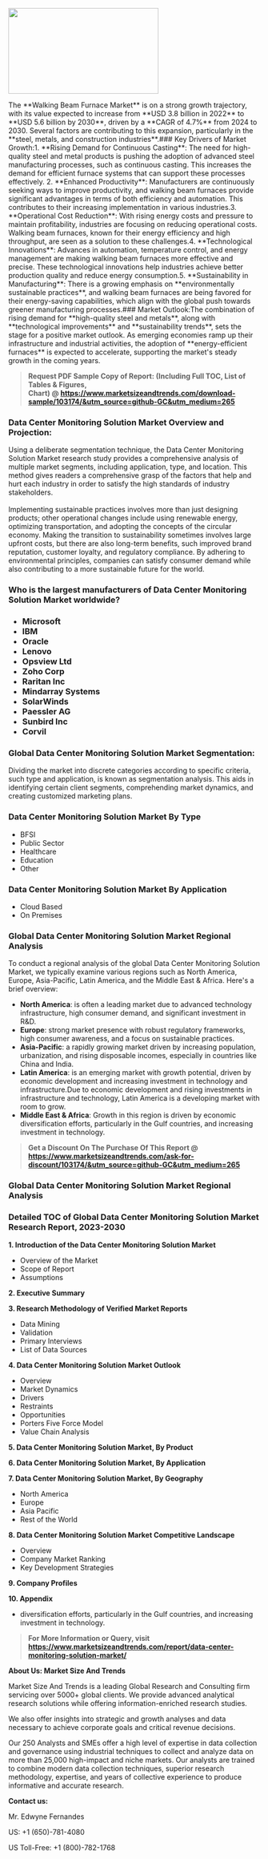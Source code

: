 <p><img class="alignnone size-medium wp-image-20088" src="https://ffe5etoiles.com/wp-content/uploads/2024/12/MST1-300x171.png" alt="" width="300" height="171" /></p>The **Walking Beam Furnace Market** is on a strong growth trajectory, with its value expected to increase from **USD 3.8 billion in 2022** to **USD 5.6 billion by 2030**, driven by a **CAGR of 4.7%** from 2024 to 2030. Several factors are contributing to this expansion, particularly in the **steel, metals, and construction industries**.### Key Drivers of Market Growth:1. **Rising Demand for Continuous Casting**: The need for high-quality steel and metal products is pushing the adoption of advanced steel manufacturing processes, such as continuous casting. This increases the demand for efficient furnace systems that can support these processes effectively. 2. **Enhanced Productivity**: Manufacturers are continuously seeking ways to improve productivity, and walking beam furnaces provide significant advantages in terms of both efficiency and automation. This contributes to their increasing implementation in various industries.3. **Operational Cost Reduction**: With rising energy costs and pressure to maintain profitability, industries are focusing on reducing operational costs. Walking beam furnaces, known for their energy efficiency and high throughput, are seen as a solution to these challenges.4. **Technological Innovations**: Advances in automation, temperature control, and energy management are making walking beam furnaces more effective and precise. These technological innovations help industries achieve better production quality and reduce energy consumption.5. **Sustainability in Manufacturing**: There is a growing emphasis on **environmentally sustainable practices**, and walking beam furnaces are being favored for their energy-saving capabilities, which align with the global push towards greener manufacturing processes.### Market Outlook:The combination of rising demand for **high-quality steel and metals**, along with **technological improvements** and **sustainability trends**, sets the stage for a positive market outlook. As emerging economies ramp up their infrastructure and industrial activities, the adoption of **energy-efficient furnaces** is expected to accelerate, supporting the market's steady growth in the coming years.</p><blockquote id="" class=""><strong>Request PDF Sample Copy of Report: (Including Full TOC, List of Tables &amp; Figures, Chart)&nbsp;@&nbsp;<strong><a href="https://www.marketsizeandtrends.com/download-sample/103174/&utm_source=github-GC&utm_medium=265" target="_blank">https://www.marketsizeandtrends.com/download-sample/103174/&utm_source=github-GC&utm_medium=265</a></strong></strong></blockquote><h3 id="" class="">Data Center Monitoring Solution Market&nbsp;Overview and Projection:</h3><p id="" class="">Using a deliberate segmentation technique, the Data Center Monitoring Solution Market research study provides a comprehensive analysis of multiple market segments, including application, type, and location. This method gives readers a comprehensive grasp of the factors that help and hurt each industry in order to satisfy the high standards of industry stakeholders. <br /> <br />Implementing sustainable practices involves more than just designing products; other operational changes include using renewable energy, optimizing transportation, and adopting the concepts of the circular economy. Making the transition to sustainability sometimes involves large upfront costs, but there are also long-term benefits, such improved brand reputation, customer loyalty, and regulatory compliance. By adhering to environmental principles, companies can satisfy consumer demand while also contributing to a more sustainable future for the world.</p><h3 id="" class="">Who is the largest manufacturers of&nbsp;Data Center Monitoring Solution Market worldwide?</h3><h3 class=""><p><ul><li>Microsoft </li><li> IBM </li><li> Oracle </li><li> Lenovo </li><li> Opsview Ltd </li><li> Zoho Corp </li><li> Raritan Inc </li><li> Mindarray Systems </li><li> SolarWinds </li><li> Paessler AG </li><li> Sunbird Inc </li><li> Corvil</li></ul></p></h3><h3 id="" class="">Global&nbsp;Data Center Monitoring Solution Market Segmentation:</h3><p id="" class="">Dividing the market into discrete categories according to specific criteria, such type and application, is known as segmentation analysis. This aids in identifying certain client segments, comprehending market dynamics, and creating customized marketing plans.</p><h3 id="" class="">Data Center Monitoring Solution Market&nbsp;By Type</h3><p><p><ul><li>BFSI </li><li> Public Sector </li><li> Healthcare </li><li> Education </li><li> Other</p></li></ul></p></p><h3 id="" class="">Data Center Monitoring Solution Market&nbsp;By Application</h3><p class=""><p><ul><li>Cloud Based </li><li> On Premises</li></ul></p></p><h3 id="" class="">Global Data Center Monitoring Solution Market Regional Analysis</h3><p id="" class="">To conduct a regional analysis of the global Data Center Monitoring Solution Market, we typically examine various regions such as North America, Europe, Asia-Pacific, Latin America, and the Middle East &amp; Africa. Here's a brief overview:</p><ul><li><strong>North America</strong>: is often a leading market due to advanced technology infrastructure, high consumer demand, and significant investment in R&amp;D.</li><li><strong>Europe</strong>: strong market presence with robust regulatory frameworks, high consumer awareness, and a focus on sustainable practices.</li><li><strong>Asia-Pacific</strong>: a rapidly growing market driven by increasing population, urbanization, and rising disposable incomes, especially in countries like China and India.</li><li><strong>Latin America</strong>: is an emerging market with growth potential, driven by economic development and increasing investment in technology and infrastructure.Due to economic development and rising investments in infrastructure and technology, Latin America is a developing market with room to grow.</li><li><strong>Middle East &amp; Africa</strong>: Growth in this region is driven by economic diversification efforts, particularly in the Gulf countries, and increasing investment in technology.</li></ul><blockquote id="" class=""><strong>Get a Discount On The Purchase Of This Report @ <strong><a href="https://www.marketsizeandtrends.com/ask-for-discount/103174/&utm_source=github-GC&utm_medium=265" target="_blank">https://www.marketsizeandtrends.com/ask-for-discount/103174/&utm_source=github-GC&utm_medium=265</a></strong></strong></blockquote><h3 id="" class="">Global Data Center Monitoring Solution Market Regional Analysis</h3><h3 id="" class="">Detailed TOC of Global Data Center Monitoring Solution Market Research Report, 2023-2030</h3><p id="" class=""><strong>1. Introduction of the Data Center Monitoring Solution Market</strong></p><ul><li>Overview of the Market</li><li>Scope of Report</li><li>Assumptions</li></ul><p id="" class=""><strong>2. Executive Summary</strong></p><p id="" class=""><strong>3. Research Methodology of Verified Market Reports</strong></p><ul><li>Data Mining</li><li>Validation</li><li>Primary Interviews</li><li>List of Data Sources</li></ul><p id="" class=""><strong>4. Data Center Monitoring Solution Market Outlook</strong></p><ul><li>Overview</li><li>Market Dynamics</li><li>Drivers</li><li>Restraints</li><li>Opportunities</li><li>Porters Five Force Model</li><li>Value Chain Analysis</li></ul><p id="" class=""><strong>5. Data Center Monitoring Solution Market, By Product</strong></p><p id="" class=""><strong>6. Data Center Monitoring Solution Market, By Application</strong></p><p id="" class=""><strong>7. Data Center Monitoring Solution Market, By Geography</strong></p><ul><li>North America</li><li>Europe</li><li>Asia Pacific</li><li>Rest of the World</li></ul><p id="" class=""><strong>8. Data Center Monitoring Solution Market Competitive Landscape</strong></p><ul><li>Overview</li><li>Company Market Ranking</li><li>Key Development Strategies</li></ul><p id="" class=""><strong>9. Company Profiles</strong></p><p id="" class=""><strong>10. Appendix</strong></p><ul><li>diversification efforts, particularly in the Gulf countries, and increasing investment in technology.</li></ul><blockquote id="" class=""><strong>For More Information or Query, visit <strong><strong><a href="https://www.marketsizeandtrends.com/report/data-center-monitoring-solution-market/" target="_blank">https://www.marketsizeandtrends.com/report/data-center-monitoring-solution-market/</a></strong></strong></strong></blockquote><p id="" class=""><strong>About Us: Market Size And Trends</strong></p><p id="" class="">Market Size And Trends is a leading Global Research and Consulting firm servicing over 5000+ global clients. We provide advanced analytical research solutions while offering information-enriched research studies.</p><p id="" class="">We also offer insights into strategic and growth analyses and data necessary to achieve corporate goals and critical revenue decisions.</p><p id="" class="">Our 250 Analysts and SMEs offer a high level of expertise in data collection and governance using industrial techniques to collect and analyze data on more than 25,000 high-impact and niche markets. Our analysts are trained to combine modern data collection techniques, superior research methodology, expertise, and years of collective experience to produce informative and accurate research.</p><p id="" class=""><strong>Contact us:</strong></p><p id="" class="">Mr. Edwyne Fernandes</p><p id="" class="">US: +1 (650)-781-4080</p><p id="" class="">US Toll-Free: +1 (800)-782-1768</p>
